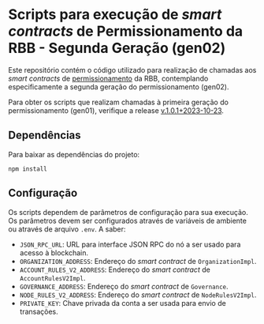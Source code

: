 # Scripts para execução de *smart contracts* de Permissionamento da RBB - Segunda Geração (gen02)

Este repositório contém o código utilizado para realização de chamadas aos *smart contracts* de [permissionamento](https://github.com/RBBNet/Permissionamento) da RBB, contemplando especificamente a segunda geração do permissionamento (gen02).

Para obter os scripts que realizam chamadas à primeira geração do permissionamento (gen01), verifique a release [v.1.0.1+2023-10-23](https://github.com/RBBNet/scripts-permissionamento/releases/tag/1.0.1).


## Dependências

Para baixar as dependências do projeto:

```shell
npm install
```

## Configuração

Os scripts dependem de parâmetros de configuração para sua execução. Os parâmetros devem ser configurados através de variáveis de ambiente ou através de arquivo `.env`. A saber:
- `JSON_RPC_URL`: URL para interface JSON RPC do nó a ser usado para acesso à blockchain.
- `ORGANIZATION_ADDRESS`: Endereço do *smart contract* de `OrganizationImpl`.
- `ACCOUNT_RULES_V2_ADDRESS`: Endereço do *smart contract* de `AccountRulesV2Impl`.
- `GOVERNANCE_ADDRESS`: Endereço do *smart contract* de `Governance`.
- `NODE_RULES_V2_ADDRESS`: Endereço do *smart contract* de `NodeRulesV2Impl`.
- `PRIVATE_KEY`: Chave privada da conta a ser usada para envio de transações.

